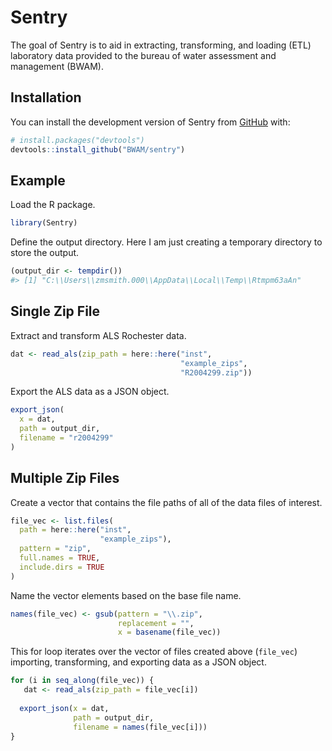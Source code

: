 
<!-- README.md is generated from README.Rmd. Please edit that file -->

# Sentry

<!-- badges: start -->
<!-- badges: end -->

The goal of Sentry is to aid in extracting, transforming, and loading
(ETL) laboratory data provided to the bureau of water assessment and
management (BWAM).

## Installation

You can install the development version of Sentry from
[GitHub](https://github.com/) with:

``` r
# install.packages("devtools")
devtools::install_github("BWAM/sentry")
```

## Example

Load the R package.

``` r
library(Sentry)
```

Define the output directory. Here I am just creating a temporary
directory to store the output.

``` r
(output_dir <- tempdir())
#> [1] "C:\\Users\\zmsmith.000\\AppData\\Local\\Temp\\Rtmpm63aAn"
```

## Single Zip File

Extract and transform ALS Rochester data.

``` r
dat <- read_als(zip_path = here::here("inst",
                                      "example_zips",
                                      "R2004299.zip"))
```

Export the ALS data as a JSON object.

``` r
export_json(
  x = dat,
  path = output_dir,
  filename = "r2004299"
)
```

## Multiple Zip Files

Create a vector that contains the file paths of all of the data files of
interest.

``` r
file_vec <- list.files(
  path = here::here("inst",
                    "example_zips"),
  pattern = "zip",
  full.names = TRUE,
  include.dirs = TRUE
)
```

Name the vector elements based on the base file name.

``` r
names(file_vec) <- gsub(pattern = "\\.zip",
                        replacement = "",
                        x = basename(file_vec))
```

This for loop iterates over the vector of files created above
(`file_vec`) importing, transforming, and exporting data as a JSON
object.

``` r
for (i in seq_along(file_vec)) {
   dat <- read_als(zip_path = file_vec[i])
  
  export_json(x = dat,
              path = output_dir,
              filename = names(file_vec[i]))
}
```
